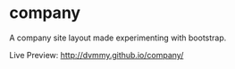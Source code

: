 # company
A company site layout made experimenting with bootstrap.

Live Preview: http://dvmmy.github.io/company/
